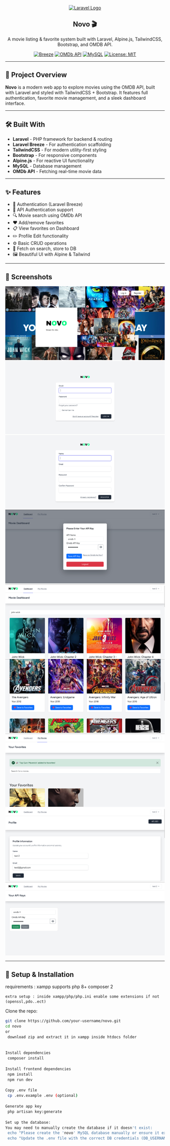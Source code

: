 <p align="center">
  <a href="https://laravel.com" target="_blank">
    <img src="https://raw.githubusercontent.com/laravel/art/master/logo-lockup/5%20SVG/2%20CMYK/1%20Full%20Color/laravel-logolockup-cmyk-red.svg" width="400" alt="Laravel Logo">
  </a>
</p>

<h2 align="center">Novo 🎬</h2>

<p align="center">A movie listing & favorite system built with Laravel, Alpine.js, TailwindCSS, Bootstrap, and OMDB API.</p>

<p align="center">
  <a href="#"><img src="https://img.shields.io/badge/Laravel-Breeze-red" alt="Breeze"></a>
  <a href="#"><img src="https://img.shields.io/badge/OMDb%20API-integrated-blue" alt="OMDb API"></a>
  <a href="#"><img src="https://img.shields.io/badge/MySQL-Backend-green" alt="MySQL"></a>
  <a href="#"><img src="https://img.shields.io/badge/License-MIT-yellow.svg" alt="License: MIT"></a>
</p>

---

## 🚀 Project Overview

**Novo** is a modern web app to explore movies using the OMDB API, built with Laravel and styled with TailwindCSS + Bootstrap. It features full authentication, favorite movie management, and a sleek dashboard interface.

---

## 🛠️ Built With

- **Laravel** - PHP framework for backend & routing
- **Laravel Breeze** - For authentication scaffolding
- **TailwindCSS** - For modern utility-first styling
- **Bootstrap** - For responsive components
- **Alpine.js** - For reactive UI functionality
- **MySQL** - Database management
- **OMDb API** - Fetching real-time movie data

---

## ✨ Features

- 🔐 Authentication (Laravel Breeze)
- 🔑 API Authentication support
- 🔍 Movie search using OMDb API
- ❤️ Add/remove favorites
- 📋 View favorites on Dashboard
- ✏️ Profile Edit functionality
- ⚙️ Basic CRUD operations
- 🔄 Fetch on search, store to DB
- 🖼️ Beautiful UI with Alpine & Tailwind

---

## 📸 Screenshots

<!-- Upload screenshots to GitHub or Imgur and replace the links below -->
![Dashboard](https://github.com/joyal777/Novo/blob/main/images/main.png?raw=true)
![Login](https://github.com/joyal777/Novo/blob/main/images/login.png?raw=true)
![Register](https://github.com/joyal777/Novo/blob/main/images/register.png?raw=true)
![API First](https://github.com/joyal777/Novo/blob/main/images/api-first.png?raw=true)
![Dashboard](https://github.com/joyal777/Novo/blob/main/images/dashboard.png?raw=true)
![Show Favorites](https://github.com/joyal777/Novo/blob/main/images/dashboard-showfav.png?raw=true)
![Favorites](https://github.com/joyal777/Novo/blob/main/images/favorites.png?raw=true)
![Profile](https://github.com/joyal777/Novo/blob/main/images/profile.png?raw=true)
![API Update](https://github.com/joyal777/Novo/blob/main/images/api-upd.png?raw=true)

---

## 🔧 Setup & Installation
requirements : 
    xampp supports php 8+
    composer 2

    extra setup : inside xampp/php/php.ini enable some extensions if not (openssl,pdo..ect)
Clone the repo:
   ```bash
   git clone https://github.com/your-username/novo.git
   cd novo
or
    download zip and extract it in xampp inside htdocs folder 
   

Install dependencies
    composer install
    
Install frontend dependencies
    npm install
    npm run dev
    
Copy .env file
    cp .env.example .env (optional)
    
Generate app key
    php artisan key:generate
    
Set up the database:
You may need to manually create the database if it doesn't exist:
    echo "Please create the 'novo' MySQL database manually or ensure it exists. get the .sql from project folder"
    echo "Update the .env file with the correct DB credentials (DB_USERNAME, DB_PASSWORD)"
